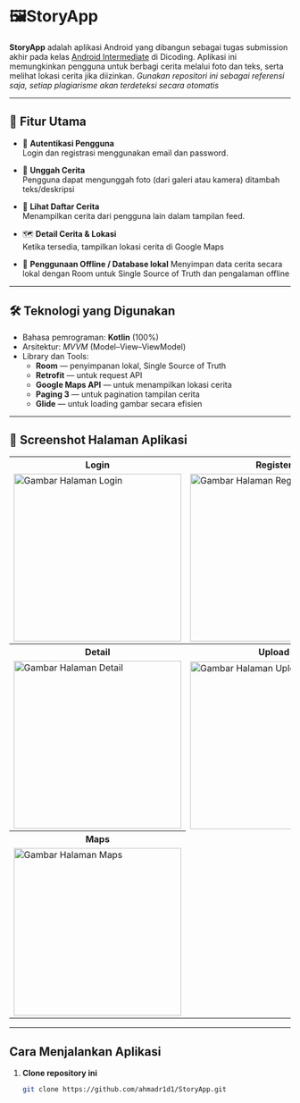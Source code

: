 # 🖼️StoryApp

**StoryApp** adalah aplikasi Android yang dibangun sebagai tugas submission akhir pada kelas [Android Intermediate](https://www.dicoding.com/academies/352-belajar-pengembangan-aplikasi-android-intermediate) di Dicoding. 
Aplikasi ini memungkinkan pengguna untuk berbagi cerita melalui foto dan teks, serta melihat lokasi cerita jika diizinkan.
<i>Gunakan repositori ini sebagai referensi saja, setiap plagiarisme akan terdeteksi secara otomatis</i>

---

## 🚀 Fitur Utama

- 👤 **Autentikasi Pengguna**  
  Login dan registrasi menggunakan email dan password.

- 📩 **Unggah Cerita**  
  Pengguna dapat mengunggah foto (dari galeri atau kamera) ditambah teks/deskripsi

- 👀 **Lihat Daftar Cerita**  
  Menampilkan cerita dari pengguna lain dalam tampilan feed.

- 🗺️ **Detail Cerita & Lokasi**  
  Ketika tersedia, tampilkan lokasi cerita di Google Maps

- 📡 **Penggunaan Offline / Database lokal**
  Menyimpan data cerita secara lokal dengan Room untuk Single Source of Truth dan pengalaman offline

---

## 🛠️ Teknologi yang Digunakan

- Bahasa pemrograman: **Kotlin** (100%)
- Arsitektur: *MVVM* (Model–View–ViewModel)
- Library dan Tools:
  - **Room** — penyimpanan lokal, Single Source of Truth
  - **Retrofit** — untuk request API
  - **Google Maps API** — untuk menampilkan lokasi cerita
  - **Paging 3** — untuk pagination tampilan cerita
  - **Glide** — untuk loading gambar secara efisien

---

## 📸 Screenshot Halaman Aplikasi
<table>
  <tr>
    <th>Login</th>
    <th>Register</th>
    <th>Home</th>
  </tr>
  <tr>
    <td><img src="https://github.com/user-attachments/assets/7f9a9fb8-6042-425a-8500-ac8f90f66187" alt="Gambar Halaman Login" width="300"></td>
    <td><img src="https://github.com/user-attachments/assets/fbe50afb-5aea-4760-915b-db2fba32c945" alt="Gambar Halaman Register" width="300"></td>
    <td><img src="https://github.com/user-attachments/assets/37c05c0e-a7e3-4576-be5e-d8d1ed52a176" alt="Gambar Halaman Home" width="300"></td>
  </tr>
  <tr>
    <th>Detail</th>
    <th>Upload</th>
    <th>Settings</th>
  </tr>
  <tr>
    <td><img src="https://github.com/user-attachments/assets/e99d6b18-487b-48fd-add3-c9f8265261a5" alt="Gambar Halaman Detail" width="300"></td>
    <td><img src="https://github.com/user-attachments/assets/e417b129-84f5-4f37-9927-d9207702602b" alt="Gambar Halaman Upload" width="300"></td>
    <td><img src="https://github.com/user-attachments/assets/3b6a3b03-ada4-4d3b-8879-2cc351d6185c" alt="Gambar Halaman Settings" width="300"></td>
  </tr>
  <tr>
    <th>Maps</th>
  </tr>
  <tr>
    <td><img src="https://github.com/user-attachments/assets/70893d3c-2fbc-41b1-84dd-13b1a2b86959" alt="Gambar Halaman Maps" width="300"></td>
  </tr>
</table>

---

##  Cara Menjalankan Aplikasi

1. **Clone repository ini**  
   ```bash
   git clone https://github.com/ahmadr1d1/StoryApp.git
